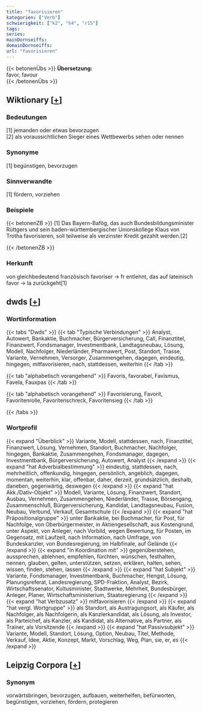 ```yaml
---
title: "favorisieren"
kategorien: ["Verb"]
schwierigkeit: ["k2", "h4", "r15"]
tags:
series:
mainDornseiffs:
domainDornseiffs:
url: "favorisieren"
---
```


{{< betonenÜbs >}}
**Übersetzung:**  
favor, favour  
{{< /betonenÜbs >}}

## Wiktionary [[+](https://de.wiktionary.org/wiki/favorisieren)]

### Bedeutungen
[1] jemanden oder etwas bevorzugen  
[2] als voraussichtlichen Sieger eines Wettbewerbs sehen oder nennen  

### Synonyme
[1] begünstigen, bevorzugen  

### Sinnverwandte
[1] fördern, vorziehen  

### Beispiele
{{< betonenZB >}}
[1] Das Bayern-Bafög, das auch Bundesbildungsminister Rüttgers und sein baden-württembergischer Unionskollege Klaus von Trotha favorisieren, soll teilweise als verzinster Kredit gezahlt werden.[2]  

{{< /betonenZB >}}
### Herkunft
von gleichbedeutend französisch favoriser → fr entlehnt, das auf lateinisch favor → la zurückgeht[1]  



## dwds [[+](https://www.dwds.de/wb/favorisieren)]

### Wortinformation
{{< tabs "Dwds" >}}
{{< tab "Typische Verbindungen" >}}
Analyst, Autowert, Bankaktie, Buchmacher, Bürgerversicherung, Call, Finanztitel, Finanzwert, Fondsmanager, Investmentbank, Landtagsneubau, Lösung, Modell, Nachfolger, Niederländer, Pharmawert, Post, Standort, Trasse, Variante, Vernehmen, Versorger, Zusammengehen, dagegen, eindeutig, hingegen, mitfavorisieren, nach, stattdessen, weiterhin
{{< /tab >}}

{{< tab "alphabetisch vorangehend" >}}
Favoris, favorabel, Favismus, Favela, Fauxpas
{{< /tab >}}

{{< tab "alphabetisch vorangehend" >}}
Favorisierung, Favorit, Favoritenrolle, Favoritenschreck, Favoritensieg
{{< /tab >}}

{{< /tabs >}}

### Wortprofil
{{< expand "Überblick" >}} Variante, Modell, stattdessen, nach, Finanztitel, Finanzwert, Lösung, Vernehmen, Standort, Buchmacher, Nachfolger, hingegen, Bankaktie, Zusammengehen, Fondsmanager, dagegen, Investmentbank, Bürgerversicherung, Autowert, Analyst {{< /expand >}}
{{< expand "hat Adverbialbestimmung" >}} eindeutig, stattdessen, nach, mehrheitlich, offenkundig, hingegen, persönlich, angeblich, dagegen, momentan, weiterhin, klar, offenbar, daher, derzeit, grundsätzlich, deshalb, daneben, gegenwärtig, deswegen {{< /expand >}}
{{< expand "hat Akk./Dativ-Objekt" >}} Modell, Variante, Lösung, Finanzwert, Standort, Ausbau, Vernehmen, Zusammengehen, Niederländer, Trasse, Börsengang, Zusammenschluß, Bürgerversicherung, Kandidat, Landtagsneubau, Fusion, Neubau, Verbund, Verkauf, Gesamtschule {{< /expand >}}
{{< expand "hat Präpositionalgruppe" >}} unter Bankaktie, bei Buchmacher, für Post, für Nachfolge, von Oberbürgermeister, in Aktiengesellschaft, aus Kostengrund, unter Aspekt, von Anleger, nach Vorbild, wegen Bewertung, für Posten, im Gegensatz, mit Laufzeit, nach Information, nach Umfrage, von Bundeskanzler, von Bundesregierung, im Halbfinale, auf Gelände {{< /expand >}}
{{< expand "in Koordination mit" >}} gegenüberstehen, aussprechen, ablehnen, empfehlen, fürchten, wünschen, festhalten, nennen, glauben, gelten, unterstützen, setzen, erklären, halten, sehen, wissen, finden, stehen, lassen {{< /expand >}}
{{< expand "hat Subjekt" >}} Variante, Fondsmanager, Investmentbank, Buchmacher, Hengst, Lösung, Planungsreferat, Landesregierung, SPD-Fraktion, Analyst, Bezirk, Wirtschaftssenator, Kultusminister, Stadtwerke, Mehrheit, Bundesbürger, Anleger, Planer, Wirtschaftsministerium, Staatsregierung {{< /expand >}}
{{< expand "hat Verbzusatz" >}} mitfavorisieren {{< /expand >}}
{{< expand "hat vergl. Wortgruppe" >}} als Standort, als Austragungsort, als Käufer, als Nachfolger, als Nachfolgerin, als Kanzlerkandidat, als Lösung, als Investor, als Parteichef, als Kanzler, als Kandidat, als Alternative, als Partner, als Trainer, als Vorsitzende {{< /expand >}}
{{< expand "hat Passivsubjekt" >}} Variante, Modell, Standort, Lösung, Option, Neubau, Titel, Methode, Verkauf, Idee, Aktie, Konzept, Markt, Vorschlag, Weg, Plan, sie, er, es {{< /expand >}}

## Leipzig Corpora [[+](https://corpora.uni-leipzig.de/en/res?word=favorisieren&corpusId=deu_newscrawl-public_2018)]


### Synonym
vorwärtsbringen, bevorzugen, aufbauen, weiterhelfen, befürworten, begünstigen, vorziehen, fördern, protegieren

